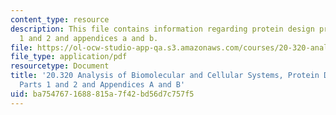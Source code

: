 ```yaml
---
content_type: resource
description: This file contains information regarding protein design project - parts
  1 and 2 and appendices a and b.
file: https://ol-ocw-studio-app-qa.s3.amazonaws.com/courses/20-320-analysis-of-biomolecular-and-cellular-systems-fall-2012/ba7547671688815a7f42bd56d7c757f5_MIT20_320F12_Pr_De_Pr_P1-2.pdf
file_type: application/pdf
resourcetype: Document
title: '20.320 Analysis of Biomolecular and Cellular Systems, Protein Design Project:
  Parts 1 and 2 and Appendices A and B'
uid: ba754767-1688-815a-7f42-bd56d7c757f5
---
```

